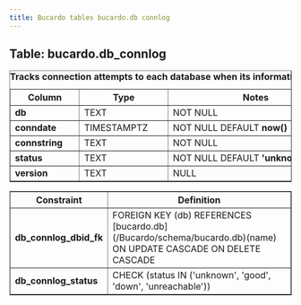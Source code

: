```yaml
---
title: Bucardo tables bucardo.db connlog
---
```



<h2>
Table: bucardo.db_connlog

</h2>
<table border="1" cellpadding="3">
<caption style="white-space: nowrap">
<b>Tracks connection attempts to each database when its information changes</b>

</caption>
<tr>
<th>
Column

</th>
<th>
Type

</th>
<th>
Notes

</th>
</tr>
<tr>
<td>
<b>db</b>

</td>
<td>
TEXT

</td>
<td>
NOT NULL

</td>
</tr>
<tr>
<td>
<b>conndate</b>

</td>
<td>
TIMESTAMPTZ

</td>
<td>
NOT NULL DEFAULT <b>now()</b>

</td>
</tr>
<tr>
<td>
<b>connstring</b>

</td>
<td>
TEXT

</td>
<td>
NOT NULL

</td>
</tr>
<tr>
<td>
<b>status</b>

</td>
<td>
TEXT

</td>
<td>
NOT NULL DEFAULT <b>'unknown'</b>

</td>
</tr>
<tr>
<td>
<b>version</b>

</td>
<td>
TEXT

</td>
<td>
NULL

</td>
</tr>
</table>
<table border="1" cellpadding="3" style="margin-top: 15px">
<tr>
<th>
Constraint

</th>
<th>
Definition

</th>
</tr>
<tr>
<td>
<b>db_connlog_dbid_fk</b>

</td>
<td>
FOREIGN KEY (db) REFERENCES [bucardo.db](/Bucardo/schema/bucardo.db)(name) ON UPDATE CASCADE ON DELETE CASCADE

</td>
</tr>
<tr>
<td>
<b>db_connlog_status</b>

</td>
<td>
CHECK (status IN ('unknown', 'good', 'down', 'unreachable'))

</td>
</tr>
</table>
